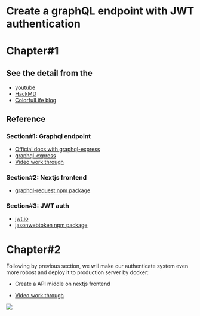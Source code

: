 # Create a graphQL endpoint with JWT authentication

# Chapter#1

## See the detail from the

- [youtube](https://youtu.be/Y5bptLXm9zc)
- [HackMD](https://hackmd.io/@happyeric77/SJNsjoc35)
- [ColorfulLife blog](https://colorfullife.ml/pages/diary/erics-daily-life/create-graphql-endpoint-jwt-authentication/)

## Reference

### Section#1: Graphql endpoint

- [Official docs with graphql-express](https://graphql.org/graphql-js/running-an-express-graphql-server/)
- [graphql-express](https://www.npmjs.com/package/express-graphql)
- [Video work through](https://www.youtube.com/watch?v=Y5bptLXm9zc&t=3034s)

### Section#2: Nextjs frontend

- [graphql-request npm package](https://www.npmjs.com/package/graphql-request)

### Section#3: JWT auth

- [jwt.io](https://jwt.io/)
- [jasonwebtoken npm package](https://www.npmjs.com/package/jsonwebtoken)

# Chapter#2

Following by previous section, we will make our authenticate system even more robost and deploy it to production server by docker:

- Create a API middle on nextjs frontend

- [Video work through](https://youtu.be/gUtnBTebLQs)

![](https://i.imgur.com/SmverCg.png)
